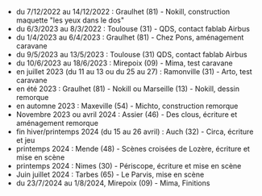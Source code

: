 - du 7/12/2022 au 14/12/2022 : Graulhet (81) - Nokill, construction maquette "les yeux dans le dos"
- du 6/3/2023 au 8/3/2022 : Toulouse (31) - QDS, contact fablab Airbus
- du 1/4/2023 au 6/4/2023 : Graulhet (81) - Chez Pons, aménagement caravane
- du 9/5/2023 au 13/5/2023 : Toulouse (31) QDS, contact fablab Airbus
- du 10/6/2023 au 18/6/2023 : Mirepoix (09) - Mima, test caravane
- en juillet 2023 (du 11 au 13 ou du 25 au 27) : Ramonville (31) - Arto, test caravane
- en été 2023 : Graulhet (81) - Nokill ou Marseille (13) - Nokill, dessin remorque 
- en automne 2023 : Maxeville (54) - Michto, construction remorque
- Novembre 2023 ou avril 2024 : Assier (46) - Des clous, écriture et aménagement remorque
- fin hiver/printemps 2024 (du 15 au 26 avril) : Auch (32) - Circa, écriture et jeu
- printemps 2024 : Mende (48) - Scènes croisées de Lozère, écriture et mise en scène
- printemps 2024 : Nimes (30) - Périscope, écriture et mise en scène
- Juin juillet 2024 : Tarbes (65) - Le Parvis, mise en scène
- du 23/7/2024 au 1/8/2024, Mirepoix (09) - Mima, Finitions
